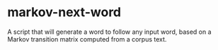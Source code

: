 # markov-next-word
A script that will generate a word to follow any input word, based on a Markov transition matrix computed from a corpus text.

